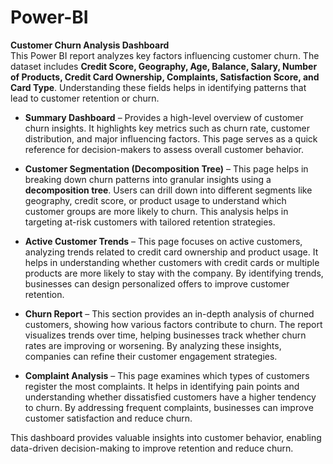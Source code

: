 # Power-BI
**Customer Churn Analysis Dashboard**  
This Power BI report analyzes key factors influencing customer churn. The dataset includes **Credit Score, Geography, Age, Balance, Salary, Number of Products, Credit Card Ownership, Complaints, Satisfaction Score, and Card Type**. Understanding these fields helps in identifying patterns that lead to customer retention or churn.  

- **Summary Dashboard** – Provides a high-level overview of customer churn insights. It highlights key metrics such as churn rate, customer distribution, and major influencing factors. This page serves as a quick reference for decision-makers to assess overall customer behavior.  

- **Customer Segmentation (Decomposition Tree)** – This page helps in breaking down churn patterns into granular insights using a **decomposition tree**. Users can drill down into different segments like geography, credit score, or product usage to understand which customer groups are more likely to churn. This analysis helps in targeting at-risk customers with tailored retention strategies.  

- **Active Customer Trends** – This page focuses on active customers, analyzing trends related to credit card ownership and product usage. It helps in understanding whether customers with credit cards or multiple products are more likely to stay with the company. By identifying trends, businesses can design personalized offers to improve customer retention.  

- **Churn Report** – This section provides an in-depth analysis of churned customers, showing how various factors contribute to churn. The report visualizes trends over time, helping businesses track whether churn rates are improving or worsening. By analyzing these insights, companies can refine their customer engagement strategies.  

- **Complaint Analysis** – This page examines which types of customers register the most complaints. It helps in identifying pain points and understanding whether dissatisfied customers have a higher tendency to churn. By addressing frequent complaints, businesses can improve customer satisfaction and reduce churn.  

This dashboard provides valuable insights into customer behavior, enabling data-driven decision-making to improve retention and reduce churn.
